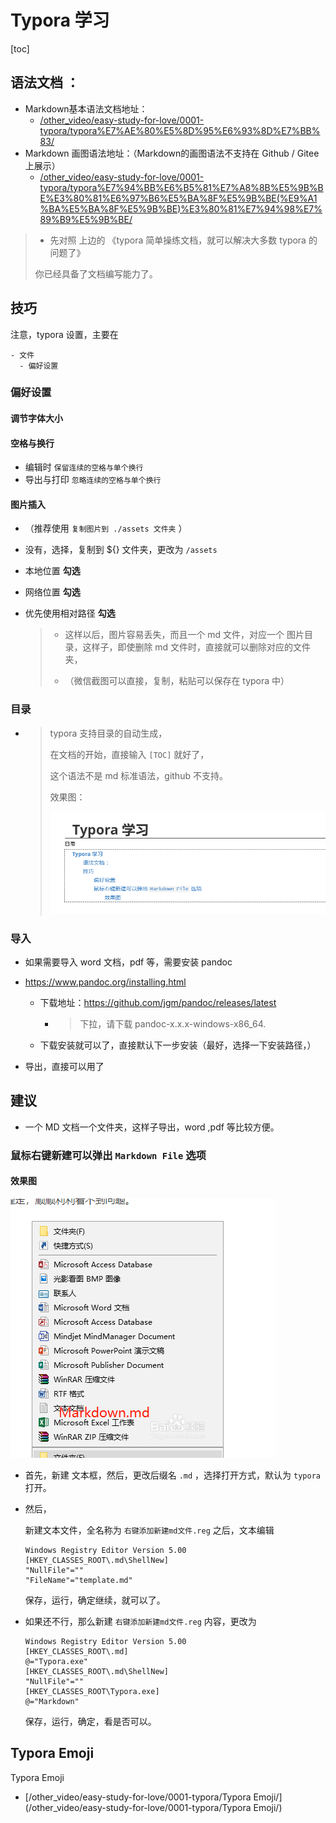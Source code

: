 

# Typora 学习

[toc]



## 语法文档 ：

- Markdown基本语法文档地址： 
  - [/other_video/easy-study-for-love/0001-typora/typora%E7%AE%80%E5%8D%95%E6%93%8D%E7%BB%83/](https://blog.notgeek.cn/other_video/easy-study-for-love/0001-typora/typora简单操练/) 
- Markdown 画图语法地址：（Markdown的画图语法不支持在 Github / Gitee 上展示）
  - [/other_video/easy-study-for-love/0001-typora/typora%E7%94%BB%E6%B5%81%E7%A8%8B%E5%9B%BE%E3%80%81%E6%97%B6%E5%BA%8F%E5%9B%BE(%E9%A1%BA%E5%BA%8F%E5%9B%BE)%E3%80%81%E7%94%98%E7%89%B9%E5%9B%BE/](/other_video/easy-study-for-love/0001-typora/typora画流程图、时序图(顺序图)、甘特图/)





> - 先对照 上边的 《typora 简单操练文档，就可以解决大多数 typora 的问题了》
>
> 你已经具备了文档编写能力了。

## 技巧

注意，typora 设置，主要在

```
- 文件
  - 偏好设置
```

### 偏好设置

#### 调节字体大小

#### 空格与换行

- 编辑时 `保留连续的空格与单个换行` 
- 导出与打印  `忽略连续的空格与单个换行` 

#### 图片插入 

- （推荐使用 `复制图片到 ./assets 文件夹` ）
  
- 没有，选择，复制到 ${} 文件夹，更改为 `/assets`
  
- 本地位置 **勾选** 

- 网络位置 **勾选**  

- 优先使用相对路径 **勾选** 

  > - 这样以后，图片容易丢失，而且一个 md 文件，对应一个 图片目录，这样子，即使删除 md 文件时，直接就可以删除对应的文件夹，
  >
  > - （微信截图可以直接，复制，粘贴可以保存在 typora 中）

### 目录

- > typora 支持目录的自动生成，
  >
  > 在文档的开始，直接输入 `[TOC]`  就好了，
  >
  > 这个语法不是 md 标准语法，github 不支持。
  >
  > 效果图：
  >
  > ![image-20200310030727376](assets/image-20200310030727376.png)

### 导入

- 如果需要导入 word 文档，pdf 等，需要安装  pandoc 

- https://www.pandoc.org/installing.html

  - 下载地址：https://github.com/jgm/pandoc/releases/latest 

    - > 下拉，请下载 pandoc-x.x.x-windows-x86_64.
      >
      > 

  - 下载安装就可以了，直接默认下一步安装（最好，选择一下安装路径，）


- 导出，直接可以用了





## 建议

- 一个 MD  文档一个文件夹，这样子导出，word ,pdf 等比较方便。



### 鼠标右键新建可以弹出 `Markdown File` 选项

#### 效果图

![image-20200310030351354](assets/image-20200310030351354.png)

- 首先，新建 文本框，然后，更改后缀名 `.md` ，选择打开方式，默认为 `typora` 打开。 

- 然后，

  新建文本文件，全名称为 `右键添加新建md文件.reg`  之后，文本编辑 

  ```reg
  Windows Registry Editor Version 5.00
  [HKEY_CLASSES_ROOT\.md\ShellNew]
  "NullFile"=""
  "FileName"="template.md"
  ```

  保存，运行，确定继续，就可以了。

- 如果还不行，那么新建 `右键添加新建md文件.reg` 内容，更改为

  ```reg
  Windows Registry Editor Version 5.00
  [HKEY_CLASSES_ROOT\.md]
  @="Typora.exe"
  [HKEY_CLASSES_ROOT\.md\ShellNew]
  "NullFile"=""
  [HKEY_CLASSES_ROOT\Typora.exe]
  @="Markdown"
  ```

  保存，运行，确定，看是否可以。

## Typora Emoji

Typora Emoji

- [/other_video/easy-study-for-love/0001-typora/Typora Emoji/](/other_video/easy-study-for-love/0001-typora/Typora Emoji/)